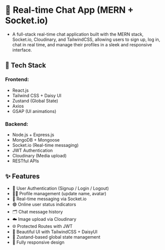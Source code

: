 # 💬 Real-time Chat App (MERN + Socket.io)
- A full-stack real-time chat application built with the MERN stack, Socket.io, Cloudinary, and TailwindCSS, allowing users to sign up, log in, chat in real time, and manage their profiles in a sleek and responsive interface.

## 🧰 Tech Stack
### Frontend:
- React.js
- Tailwind CSS + Daisy UI
- Zustand (Global State)
- Axios
- GSAP (UI animations)

### Backend:
- Node.js + Express.js
- MongoDB + Mongoose
- Socket.io (Real-time messaging)
- JWT Authentication
- Cloudinary (Media upload)
- RESTful APIs

## ✨ Features
- 🔐 User Authentication (Signup / Login / Logout)
- 🧑‍💼 Profile management (update name, avatar)
- 💬 Real-time messaging via Socket.io
- 🟢 Online user status indicators
- 🗂️ Chat message history
- ☁️ Image upload via Cloudinary
- 🌐 Protected Routes with JWT
- 🎨 Beautiful UI with TailwindCSS + DaisyUI
- 🔄 Zustand-based global state management
- 📱 Fully responsive design




